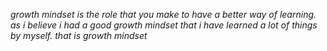 *growth mindset is the role that you make to have a better way of learning. as i believe i had a good growth mindset that i have learned a lot of things by myself. that is growth mindset*